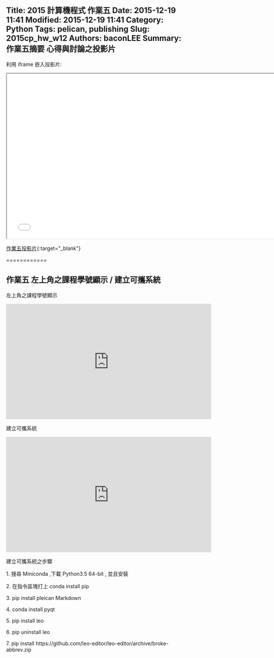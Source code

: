 Title: 2015 計算機程式 作業五
Date: 2015-12-19 11:41
Modified: 2015-12-19 11:41
Category: Python
Tags: pelican, publishing
Slug: 2015cp_hw_w12
Authors: baconLEE
Summary: 作業五摘要
心得與討論之投影片
---------------------

利用 iframe 嵌入投影片:

<iframe src="cadp_w12_lecture.html" width="750" height="450"></iframe>

[作業五投影片](cadp_w12_lecture.html){:target="_blank"}

============

作業五  左上角之課程學號顯示 / 建立可攜系統
-------------------------
左上角之課程學號顯示
<iframe width="560" height="315" src="https://www.youtube.com/embed/wzFP0zOmNWQ" frameborder="0" allowfullscreen></iframe> <p>

建立可攜系統
<iframe width="560" height="315" src="https://www.youtube.com/embed/UY0en-2VM2I" frameborder="0" allowfullscreen></iframe> <p>

<p>建立可攜系統之步驟</p>
<p>1. 搜尋 Miniconda ,下載 Python3.5 64-bit , 並且安裝</p>
<p>2. 在指令區塊打上 conda install pip</p>
<p>3. pip install pleican Markdown</p>
<p>4. conda install pyqt</p>
<p>5. pip install leo</p>
<p>6. pip uninstall leo</p>
<p>7. pip install https://github.com/leo-editor/leo-editor/archive/broke-abbrev.zip
</p>





